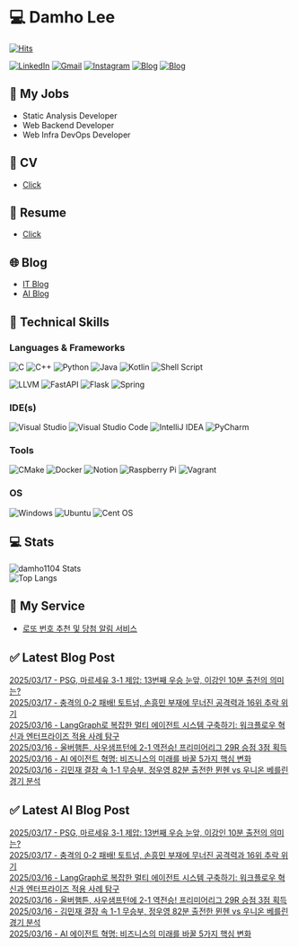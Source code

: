 
# 💻 Damho Lee

[![Hits](https://hits.seeyoufarm.com/api/count/incr/badge.svg?url=https%3A%2F%2Fgithub.com%2Fdamho1104&count_bg=%233D9CC8&title_bg=%23555555&icon=&icon_color=%23E7E7E7&title=hits&edge_flat=false)](https://hits.seeyoufarm.com)  

[![LinkedIn](https://img.shields.io/badge/Linkedin-%230077B5.svg?style=flat&logo=linkedin&logoColor=white)](https://www.linkedin.com/in/damho1104/)
[![Gmail](https://img.shields.io/badge/Gmail-D14836?style=flat&logo=gmail&logoColor=white)](mailto:damho1104@gmail.com)
[![Instagram](https://img.shields.io/badge/Instargram-%23E4405F.svg?style=flat&logo=Instagram&logoColor=white)](https://www.instagram.com/damho1104/)
[![Blog](https://img.shields.io/badge/Blog-%23000000.svg?style=flat&logo=Tistory&logoColor=white)](https://dmomo.co.kr/)
[![Blog](https://img.shields.io/badge/Blog-%23000000.svg?style=flat&logo=WordPress&logoColor=white)](https://blog.ai.dmomo.co.kr/)

## 📃 My Jobs
- Static Analysis Developer
- Web Backend Developer
- Web Infra DevOps Developer

## 📰 CV
- [Click](https://resume.dmomo.net/damho.lee/resume)  

## 📘 Resume
- [Click](https://damho1104.notion.site/8af3191b9815406d95708d9a0cea5a9e)  

## 🌐 Blog
- [IT Blog](https://dmomo.co.kr/)
- [AI Blog](https://blog.ai.dmomo.co.kr/)

## 💪 Technical Skills
### Languages & Frameworks
![C](https://img.shields.io/badge/c-%2300599C.svg?style=flat&logo=c&logoColor=white)
![C++](https://img.shields.io/badge/c++-%2300599C.svg?style=flat&logo=c%2B%2B&logoColor=white)
![Python](https://img.shields.io/badge/Python-3776AB.svg?&style=flat&logo=Python&logoColor=white)
![Java](https://img.shields.io/badge/java-%23ED8B00.svg?style=flat&logo=openjdk&logoColor=white)
![Kotlin](https://img.shields.io/badge/Kotlin-%237F52FF.svg?style=flat&logo=Kotlin&logoColor=white)
![Shell Script](https://img.shields.io/badge/Shell_script-%23121011.svg?style=flat&logo=gnu-bash&logoColor=white)  
  
![LLVM](https://img.shields.io/badge/LLVM/Clang-000B1D.svg?&style=flat&logo=LLVM&logoColor=white)
![FastAPI](https://img.shields.io/badge/FastAPI-005571?style=flat&logo=fastapi)
![Flask](https://img.shields.io/badge/Flask-%23000.svg?style=flat&logo=flask&logoColor=white)
![Spring](https://img.shields.io/badge/Springboot-%236DB33F.svg?style=flat&logo=spring&logoColor=white)
  
  
### IDE(s)
![Visual Studio](https://img.shields.io/badge/Visual%20Studio-5C2D91.svg?style=flat&logo=visual-studio&logoColor=white) 
![Visual Studio Code](https://img.shields.io/badge/Visual%20Studio%20Code-0078d7.svg?style=flat&logo=visual-studio-code&logoColor=white)
![IntelliJ IDEA](https://img.shields.io/badge/IntelliJIDEA-000000.svg?style=flat&logo=intellij-idea&logoColor=white) 
![PyCharm](https://img.shields.io/badge/PyCharm-143?style=flat&logo=pycharm&logoColor=black&color=black&labelColor=green) 


### Tools
![CMake](https://img.shields.io/badge/CMake-%23008FBA.svg?style=flat&logo=cmake&logoColor=white)
![Docker](https://img.shields.io/badge/docker-%230db7ed.svg?style=flat&logo=docker&logoColor=white)
![Notion](https://img.shields.io/badge/Notion-%23000000.svg?style=flat&logo=notion&logoColor=white)
![Raspberry Pi](https://img.shields.io/badge/-RaspberryPi-C51A4A?style=flat&logo=Raspberry-Pi)
![Vagrant](https://img.shields.io/badge/Vagrant-%231563FF.svg?style=flat&logo=vagrant&logoColor=white)


### OS
![Windows](https://img.shields.io/badge/Windows-0078D6?style=flat&logo=windows&logoColor=white)
![Ubuntu](https://img.shields.io/badge/Ubuntu-E95420?style=flat&logo=ubuntu&logoColor=white)
![Cent OS](https://img.shields.io/badge/Cent%20OS-002260?style=flat&logo=centos&logoColor=F0F0F0)


## :computer: Stats
![damho1104 Stats](https://github-readme-stats.vercel.app/api?username=damho1104&hide=issues&show_icons=true&theme=dark)  
![Top Langs](https://github-readme-stats.vercel.app/api/top-langs/?username=damho1104&layout=compact&theme=dark)


## 📣 My Service
- [로또 번호 추천 및 당첨 알림 서비스](https://lotto.dmomo.co.kr/)  


## ✅ Latest Blog Post

[2025/03/17 - PSG, 마르세유 3-1 제압: 13번째 우승 눈앞, 이강인 10분 출전의 의미는?](https://dmomo.co.kr/205) <br/>
[2025/03/17 - 충격의 0-2 패배! 토트넘, 손흥민 부재에 무너진 공격력과 16위 추락 위기](https://dmomo.co.kr/204) <br/>
[2025/03/16 - LangGraph로 복잡한 멀티 에이전트 시스템 구축하기: 워크플로우 혁신과 엔터프라이즈 적용 사례 탐구](https://dmomo.co.kr/203) <br/>
[2025/03/16 - 울버햄튼, 사우샘프턴에 2-1 역전승! 프리미어리그 29R 승점 3점 획득](https://dmomo.co.kr/202) <br/>
[2025/03/16 - AI 에이전트 혁명: 비즈니스의 미래를 바꿀 5가지 핵심 변화](https://dmomo.co.kr/201) <br/>
[2025/03/16 - 김민재 결장 속 1-1 무승부, 정우영 82분 출전한 뮌헨 vs 우니온 베를린 경기 분석](https://dmomo.co.kr/200) <br/>

## ✅ Latest AI Blog Post
[2025/03/17 - PSG, 마르세유 3-1 제압: 13번째 우승 눈앞, 이강인 10분 출전의 의미는?](https://blog.ai.dmomo.co.kr/trend/1280) <br/>
[2025/03/17 - 충격의 0-2 패배! 토트넘, 손흥민 부재에 무너진 공격력과 16위 추락 위기](https://blog.ai.dmomo.co.kr/trend/1277) <br/>
[2025/03/16 - LangGraph로 복잡한 멀티 에이전트 시스템 구축하기: 워크플로우 혁신과 엔터프라이즈 적용 사례 탐구](https://blog.ai.dmomo.co.kr/tech/1274) <br/>
[2025/03/16 - 울버햄튼, 사우샘프턴에 2-1 역전승! 프리미어리그 29R 승점 3점 획득](https://blog.ai.dmomo.co.kr/trend/1271) <br/>
[2025/03/16 - 김민재 결장 속 1-1 무승부, 정우영 82분 출전한 뮌헨 vs 우니온 베를린 경기 분석](https://blog.ai.dmomo.co.kr/trend/1268) <br/>
[2025/03/16 - AI 에이전트 혁명: 비즈니스의 미래를 바꿀 5가지 핵심 변화](https://blog.ai.dmomo.co.kr/ai/1265) <br/>

